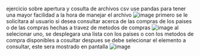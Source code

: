 ejercicio sobre apertura y cosulta de archivos csv
use pandas para tener una mayor facilidad a la hora de manejar el archivo 
![image](https://github.com/user-attachments/assets/f2c2f62b-0e6c-445e-8caf-6e6311ad4e91)
primero se le solicitara al usuario si desea consultar acerca de las compras de los paises o de las compras hechas a travez de metodos de compras
![image](https://github.com/user-attachments/assets/59b147b9-9d04-4a4e-9029-b007ac85e453)
al selecionar uno, se desplegara una lista con los paises o con los metodos de compra disponibles a cosultar despues se debe selecionar el elemento a consultar, 
este sera mostrado en pantalla
![image](https://github.com/user-attachments/assets/5199ba13-f5d1-4ef8-b44b-f862f0a1cae3)
